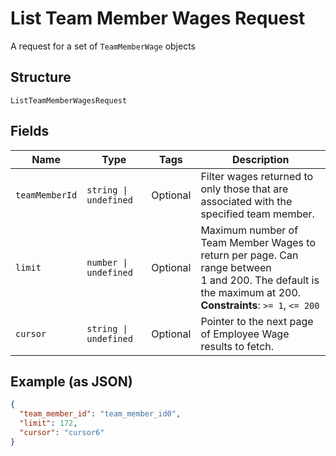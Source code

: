 
# List Team Member Wages Request

A request for a set of `TeamMemberWage` objects

## Structure

`ListTeamMemberWagesRequest`

## Fields

| Name | Type | Tags | Description |
|  --- | --- | --- | --- |
| `teamMemberId` | `string \| undefined` | Optional | Filter wages returned to only those that are associated with the<br>specified team member. |
| `limit` | `number \| undefined` | Optional | Maximum number of Team Member Wages to return per page. Can range between<br>1 and 200. The default is the maximum at 200.<br>**Constraints**: `>= 1`, `<= 200` |
| `cursor` | `string \| undefined` | Optional | Pointer to the next page of Employee Wage results to fetch. |

## Example (as JSON)

```json
{
  "team_member_id": "team_member_id0",
  "limit": 172,
  "cursor": "cursor6"
}
```

